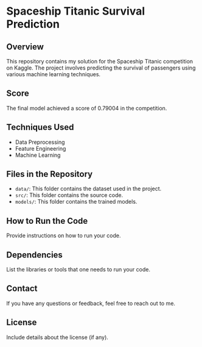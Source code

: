 # Spaceship Titanic Survival Prediction

## Overview
This repository contains my solution for the Spaceship Titanic competition on Kaggle. The project involves predicting the survival of passengers using various machine learning techniques.

## Score
The final model achieved a score of 0.79004 in the competition.

## Techniques Used
- Data Preprocessing
- Feature Engineering
- Machine Learning

## Files in the Repository
- `data/`: This folder contains the dataset used in the project.
- `src/`: This folder contains the source code.
- `models/`: This folder contains the trained models.

## How to Run the Code
Provide instructions on how to run your code.

## Dependencies
List the libraries or tools that one needs to run your code.

## Contact
If you have any questions or feedback, feel free to reach out to me.

## License
Include details about the license (if any).
